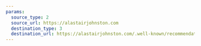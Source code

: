 ```yaml
---
params:
  source_type: 2
  source_url: https://alastairjohnston.com
  destination_type: 3
  destination_url: https://alastairjohnston.com/.well-known/recommendations.opml
---
```


